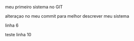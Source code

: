 meu primeiro sistema no GIT

alteraçao no meu commit para melhor descrever meu sistema


linha 6



teste linha 10